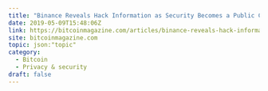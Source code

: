 ```yaml
---
title: "Binance Reveals Hack Information as Security Becomes a Public Concern"
date: 2019-05-09T15:48:06Z
link: https://bitcoinmagazine.com/articles/binance-reveals-hack-information-security-becomes-public-concern/?utm_medium=RSS&utm_source=hune
site: bitcoinmagazine.com
topic: json:"topic"
category:
  - Bitcoin
  - Privacy & security
draft: false
---
```

